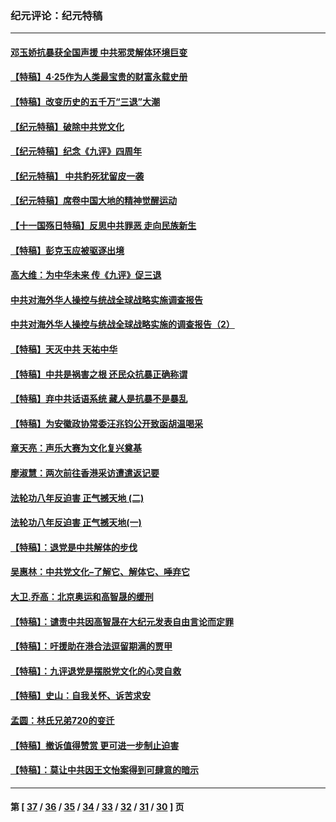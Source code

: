### 纪元评论：纪元特稿
---
#### [邓玉娇抗暴获全国声援 中共邪灵解体环境巨变](../../pages/nsc424/n2540096.md) 
#### [【特稿】4·25作为人类最宝贵的财富永载史册](../../pages/nsc424/n2504391.md) 
#### [【特稿】改变历史的五千万“三退”大潮](../../pages/nsc424/n2435753.md) 
#### [【纪元特稿】破除中共党文化](../../pages/nsc424/n2360516.md) 
#### [【纪元特稿】纪念《九评》四周年](../../pages/nsc424/n2351130.md) 
#### [【纪元特稿】 中共豹死犹留皮一袭](../../pages/nsc424/n2337083.md) 
#### [【纪元特稿】席卷中国大地的精神觉醒运动](../../pages/nsc424/n2334444.md) 
#### [【十一国殇日特稿】反思中共罪恶 走向民族新生](../../pages/nsc424/n2280072.md) 
#### [【特稿】彭克玉应被驱逐出境](../../pages/nsc424/n2275126.md) 
#### [高大维：为中华未来 传《九评》促三退](../../pages/nsc424/n2152622.md) 
#### [中共对海外华人操控与统战全球战略实施调查报告](../../pages/nsc424/n2124614.md) 
#### [中共对海外华人操控与统战全球战略实施的调查报告（2）](../../pages/nsc424/n2124620.md) 
#### [【特稿】天灭中共 天祐中华](../../pages/nsc424/n2123180.md) 
#### [【特稿】中共是祸害之根 还民众抗暴正确称谓](../../pages/nsc424/n2051577.md) 
#### [【特稿】弃中共话语系统 藏人是抗暴不是暴乱](../../pages/nsc424/n2049102.md) 
#### [【特稿】为安徽政协常委汪兆钧公开致函胡温喝采](../../pages/nsc424/n1883726.md) 
#### [章天亮：声乐大赛为文化复兴奠基](../../pages/nsc424/n1872461.md) 
#### [廖淑慧：两次前往香港采访遭遣返记要](../../pages/nsc424/n1796692.md) 
#### [法轮功八年反迫害 正气撼天地 (二)](../../pages/nsc424/n1777879.md) 
#### [法轮功八年反迫害 正气撼天地(一)](../../pages/nsc424/n1776278.md) 
#### [【特稿】：退党是中共解体的步伐](../../pages/nsc424/n1660877.md) 
#### [吴惠林：中共党文化–了解它、解体它、唾弃它](../../pages/nsc424/n1639508.md) 
#### [大卫.乔高：北京奥运和高智晟的缓刑](../../pages/nsc424/n1575977.md) 
#### [【特稿】：谴责中共因高智晟在大纪元发表自由言论而定罪](../../pages/nsc424/n1566513.md) 
#### [【特稿】：吁援助在港合法逗留期满的贾甲](../../pages/nsc424/n1507022.md) 
#### [【特稿】：九评退党是摆脱党文化的心灵自救](../../pages/nsc424/n1472785.md) 
#### [【特稿】史山：自我关怀、诉苦求安](../../pages/nsc424/n1451836.md) 
#### [孟圆：林氏兄弟720的变迁](../../pages/nsc424/n1392322.md) 
#### [【特稿】撤诉值得赞赏 更可进一步制止迫害](../../pages/nsc424/n1359508.md) 
#### [【特稿】：莫让中共因王文怡案得到可肆意的暗示](../../pages/nsc424/n1322399.md) 

---
#### 第 [ [37](./37.md) / [36](./36.md) / [35](./35.md) / [34](./34.md) / [33](./33.md) / [32](./32.md) / [31](./31.md) / [30](./30.md) ] 页
